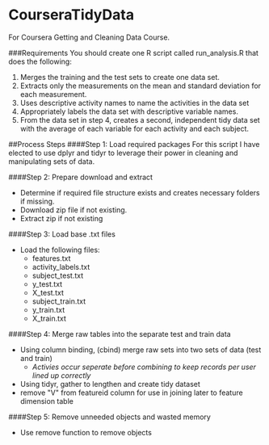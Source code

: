 CourseraTidyData
================

For Coursera Getting and Cleaning Data Course.

###Requirements
You should create one R script called run_analysis.R that does the following: 
  1. Merges the training and the test sets to create one data set.
  2. Extracts only the measurements on the mean and standard deviation for each measurement. 
  3. Uses descriptive activity names to name the activities in the data set
  4. Appropriately labels the data set with descriptive variable names. 
  5. From the data set in step 4, creates a second, independent tidy data set with the average of each variable for each activity and each subject.

##Process Steps
####Step 1: Load required packages
For this script I have elected to use dplyr and tidyr to leverage their power in cleaning and manipulating sets of data.

####Step 2: Prepare download and extract
- Determine if required file structure exists and creates necessary folders if missing.
- Download zip file if not existing.
- Extract zip if not existing
 
####Step 3: Load base .txt files
- Load the following files:
  * features.txt
  * activity_labels.txt
  * subject_test.txt
  * y_test.txt
  * X_test.txt
  * subject_train.txt
  * y_train.txt
  * X_train.txt
 
####Step 4: Merge raw tables into the separate test and train data
- Using column binding, (cbind) merge raw sets into two sets of data (test and train)
  * *Activies occur seperate before combining to keep records per user lined up correctly*
- Using tidyr, gather to lengthen and create tidy dataset
- remove "V" from featureid column for use in joining later to feature dimension table
 
####Step 5: Remove unneeded objects and wasted memory
- Use remove function to remove objects
